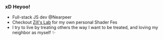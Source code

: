 ### xD Heyoo!

- Full-stack JS dev @Nearpeer
- Checkout [Zill's Lab](https://wswoodruff.github.io/zills-lab-site) for my own personal Shader Fes
- I try to live by treating others the way I want to be treated, and loving my neighbor as myself :sparkles:
